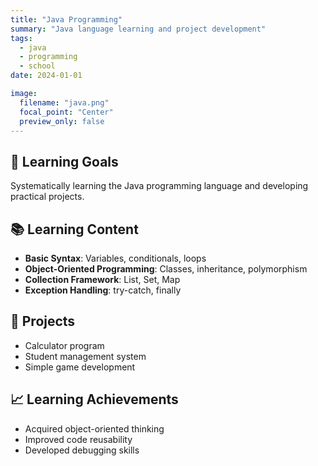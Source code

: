 ```yaml
---
title: "Java Programming"
summary: "Java language learning and project development"
tags:
  - java
  - programming
  - school
date: 2024-01-01

image:
  filename: "java.png"
  focal_point: "Center"
  preview_only: false
---
```


## 🎯 Learning Goals

Systematically learning the Java programming language and developing practical projects.

## 📚 Learning Content
- **Basic Syntax**: Variables, conditionals, loops
- **Object-Oriented Programming**: Classes, inheritance, polymorphism
- **Collection Framework**: List, Set, Map
- **Exception Handling**: try-catch, finally

## 🔧 Projects
- Calculator program
- Student management system
- Simple game development

## 📈 Learning Achievements
- Acquired object-oriented thinking
- Improved code reusability
- Developed debugging skills
